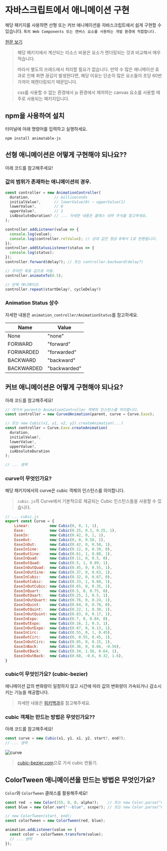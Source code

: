 # 자바스크립트에서 애니메이션 구현
해당 패키지를 사용하면 선형 또는 커브 애니메이션을 자바스크립트에서 쉽게 구현할 수 있습니다.
`특히 Web Components 또는 캔버스 요소를 사용하는 개발 환경에 적합합니다.`

[원문 보기](README.md)

> 해당 패키지에서 계산되는 리소스 비용은 요소가 렌더링되는 것과 비교해서 매우 적습니다.
> 
> 따라서 별도의 쓰레드에서 처리할 필요가 없습니다. 만약 수 많은 애니메이션 효과로 인해 화면 끊김이 발생한다면, 해당 이유는 단순히 많은 요소들이 초당 60번 가까이 재렌더링되기 때문입니다.

> css를 사용할 수 없는 환경에서 js 환경에서 제어하는 canvas 요소를 사용할 때 주로 사용되는 패키지입니다.

## npm을 사용하여 설치
터미널에 아래 명령어를 입력하고 실행하세요.
```
npm install animatable-js
```

## 선형 애니메이션은 어떻게 구현해야 되나요??
아래 코드를 참고해주세요!

### 값의 범위가 존재하는 애니메이션의 경우.
```js
const controller = new AnimationController(
  duration,           // milliseconds
  initialValue?,      // lowerValue(0) ~ upperValue(1)
  lowerValue?,        // 0
  upperValue?,        // 1
  isAbsoluteDuration? // ... 자세한 내용은 클래스 내부 주석을 참고하세요.
);

controller.addListener(value => {
  console.log(value);
  console.log(controller.relValue); // 상대 값은 항상 0에서 1로 반환됩니다.
});
controller.addStatusListener(status => {
  console.log(status);
});
controller.forward(delay?); // 또는 controller.backward(delay?)

// 주어진 목표 값으로 이동.
controller.animateTo(0.5);

// 반복 애니메이션.
controller.repeat(startDelay?, cycleDelay?)
```

### Animation Status 상수
자세한 내용은 `animation_controller/AnimationStatus`를 참고하세요.

| Name | Value
| ------ | ------
| None | "none"
| FORWARD | "forward"
| FORWARDED | "forwarded"
| BACKWARD | "backward"
| BACKWARDED | "backwarded"

## 커브 애니메이션은 어떻게 구현해야 되나요?
아래 코드를 참고해주세요!
```js
// 여기서 parent는 AnimationController 객체의 인스턴스를 의미합니다.
const controller = new CurvedAnimation(parent, curve = Curve.Ease);

// 또는 new Cubic(x1, y1, x2, y2).createAnimation(...)
const controller = Curve.Ease.createAnimation(
  duration,
  initialValue?,
  lowerValue!,
  upperValue?,
  isAbsoluteDuration
);

// ... 생략
```

### curve이 무엇인가요?
해당 패키지에서의 curve은 cubic 객체의 인스턴스를 의미합니다.

> `cubic.js`의 Curve에서 기본적으로 제공되는 Cubic 인스턴스들을 사용할 수 있습니다.
```js
// ... cubic.js
export const Curve = {
    Linear:         new Cubic(0, 0, 1, 1),
    Ease:           new Cubic(0.25, 0.1, 0.25, 1),
    EaseIn:         new Cubic(0.42, 0, 1, 1),
    EaseOut:        new Cubic(0, 0, 0.58, 1),
    EaseInOut:      new Cubic(0.42, 0, 0.58, 1),
    EaseInSine:     new Cubic(0.12, 0, 0.39, 0),
    EaseOutSine:    new Cubic(0.61, 1, 0.88, 1),
    EaseInQuad:     new Cubic(0.11, 0, 0.5, 0),
    EaseOutQuad:    new Cubic(0.5, 1, 0.89, 1),
    EaseInOutQuad:  new Cubic(0.45, 0, 0.55, 1),
    EaseInOutSine:  new Cubic(0.37, 0, 0.63, 1),
    EaseInCubic:    new Cubic(0.32, 0, 0.67, 0),
    EaseOutCubic:   new Cubic(0.33, 1, 0.68, 1),
    EaseInOutCubic: new Cubic(0.65, 0, 0.35, 1),
    EaseInQuart:    new Cubic(0.5, 0, 0.75, 0),
    EaseOutQuart:   new Cubic(0.25, 1, 0.5, 1),
    EaseInOutQuart: new Cubic(0.76, 0, 0.24, 1),
    EaseInQuint:    new Cubic(0.64, 0, 0.78, 0),
    EaseOutQuint:   new Cubic(0.22, 1, 0.36, 1),
    EaseInOutQuint: new Cubic(0.83, 0, 0.17, 1),
    EaseInExpo:     new Cubic(0.7, 0, 0.84, 0),
    EaseOutExpo:    new Cubic(0.16, 1, 0.3, 1),
    EaseInOutExpo:  new Cubic(0.87, 0, 0.13, 1),
    EaseInCirc:     new Cubic(0.55, 0, 1, 0.45),
    EaseOutCirc:    new Cubic(0, 0.55, 0.45, 1),
    EaseInOutCirc:  new Cubic(0.85, 0, 0.15, 1),
    EaseInBack:     new Cubic(0.36, 0, 0.66, -0.56),
    EaseOutBack:    new Cubic(0.34, 1.56, 0.64, 1),
    EaseInOutBack:  new Cubic(0.68, -0.6, 0.32, 1.6),
}
```

### cubic이 무엇인가요? (cubic-bezier)
애니메이션 값의 변화량이 일정하지 않고 시간에 따라 값의 변화량이 가속되거나 감소시키는 기능을 제공합니다.

> 자세한 내용은 [위키백과](https://en.wikipedia.org/wiki/B%C3%A9zier_curve)를 참고해주세요.

### cubic 객체는 만드는 방법은 무엇인가요??
아래 코드를 참고해주세요!
```js
const curve = new Cubic(x1, y1, x1, y2, start?, end?);
// ... 생략
```
![curve](https://github.com/MTtankkeo/js_animatable/assets/122026021/1c22b58c-481f-47f2-a8e4-cc7b03672f86)

> [cubic-bezier.com](https://cubic-bezier.com)으로 가서 cubic 만들기.

## ColorTween 애니메이션을 만드는 방법은 무엇인가요?
`Color`와 `ColorTween` 클래스를 활용해주세요!

```js
const red  = new Color(255, 0, 0, alpha?);    // 또는 new Color.parse("#FF0000")
const blue = new Color.var("--blue", scope?); // 또는 new Color.parse("0000FF")

// new ColorTween(start, end);
const colorTween = new ColorTween(red, blue);

animation.addListener(value => {
  const color = colorTween.transform(value);
  // ... 생략
});
```
